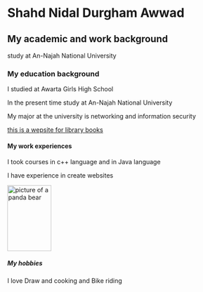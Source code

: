 <!DOCTYPE html>
<html>
<head>
<title>Shahd</title>
</head>
<body>

<h1>Shahd Nidal Durgham Awwad</h1>
<h2>My academic and work background </h2>
<p>study at An-Najah National University</p>

<h3>My education background</h3>
<p>I studied at Awarta Girls High School</P>
<P>In the present time study at An-Najah National University</p>
<p>My major at the university is networking and information security</p>
<a href="https://books-library.online/">this is a wepsite for library books</a>

<h4>My work experiences</h4>
<p>I took courses in c++ language and in Java language</p>
<p>I have experience in create websites</p>
<img src="https://image.winudf.com/v2/image/eTU1NS53YWxscGFwZXJzLnBhbmRhX3NjcmVlbl8yXzE1MzU4MzE2NTBfMDQ0/screen-2.jpg?fakeurl=1&type=.jpg" alt="picture of a panda bear" width="100" height="150">

<h5>My hobbies</h5>
<p>I love Draw and cooking and Bike riding</p>


</body>
</html>
